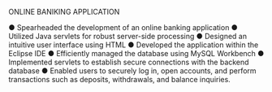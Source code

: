 ONLINE BANIKING APPLICATION

● Spearheaded the development of an online banking application 
● Utilized Java servlets for robust server-side processing 
● Designed an intuitive user interface using HTML 
● Developed the application within the Eclipse IDE 
● Efficiently managed the database using MySQL Workbench 
● Implemented servlets to establish secure connections with the backend 
database 
● Enabled users to securely log in, open accounts, and perform 
transactions such as deposits, withdrawals, and balance inquiries. 
